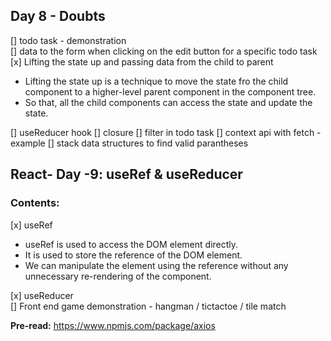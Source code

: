 ## Day 8 - Doubts

[] todo task - demonstration  
[] data to the form when clicking on the edit button for a specific todo task
[x] Lifting the state up and passing data from the child to parent

- Lifting the state up is a technique to move the state fro the child component to a higher-level parent component in the component tree.
- So that, all the child components can access the state and update the state.

[] useReducer hook
[] closure
[] filter in todo task
[] context api with fetch - example
[] stack data structures to find valid parantheses

## React- Day -9: useRef & useReducer

### Contents:

[x] useRef

- useRef is used to access the DOM element directly.
- It is used to store the reference of the DOM element.
- We can manipulate the element using the reference without any unnecessary re-rendering of the component.

[x] useReducer  
[] Front end game demonstration - hangman / tictactoe / tile match

**Pre-read:**
https://www.npmjs.com/package/axios
